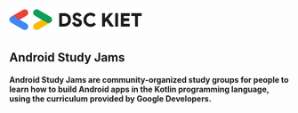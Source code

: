 <p align="left">
	<img width="240" src="https://raw.githubusercontent.com/dsckiet/resources/master/dsckiet-logo.png" />
	<h2 align="left"> Android Study Jams </h2>
	<h4 align="left"> Android Study Jams are community-organized study groups for people to learn how to build Android apps in the Kotlin programming language, using the curriculum provided by Google Developers. <h4>
</p>



